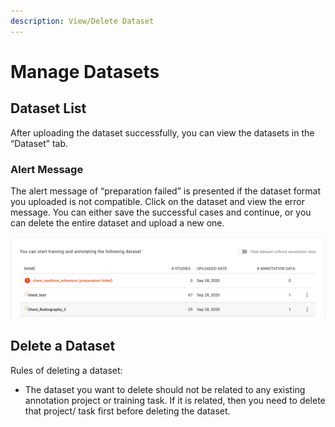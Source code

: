 ```yaml
---
description: View/Delete Dataset
---
```


# Manage Datasets

## Dataset List

After uploading the dataset successfully, you can view the datasets in the “Dataset” tab.

### Alert Message

The alert message of “preparation failed” is presented if the dataset format you uploaded is not compatible. Click on the dataset and view the error message. You can either save the successful cases and continue, or you can delete the entire dataset and upload a new one.

![](../.gitbook/assets/preparation-fail.png)

## Delete a Dataset

Rules of deleting a dataset:

* The dataset you want to delete should not be related to any existing annotation project or training task. If it is related, then you need to delete that project/ task first before deleting the dataset.
